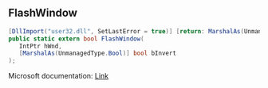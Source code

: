 ## FlashWindow

```csharp
[DllImport("user32.dll", SetLastError = true)] [return: MarshalAs(UnmanagedType.Bool)]
public static extern bool FlashWindow(
   IntPtr hWnd,
   [MarshalAs(UnmanagedType.Bool)] bool bInvert
);
```

Microsoft documentation: [Link](https://docs.microsoft.com/en-us/windows/win32/api/winuser/nf-winuser-flashwindow)
